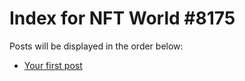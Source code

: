 # Index for NFT World #8175
Posts will be displayed in the order below:

- [Your first post](./001-first.md)

